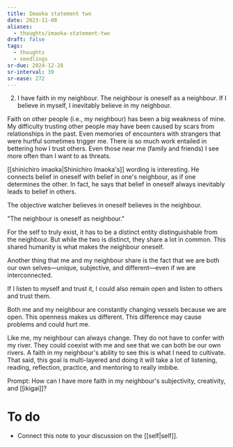 ```yaml
---
title: Imaoka statement two
date: 2023-11-08
aliases:
  - thoughts/imaoka-statement-two
draft: false
tags:
  - thoughts
  - seedlings
sr-due: 2024-12-28
sr-interval: 39
sr-ease: 272
---
```

2. I have faith in my neighbour. The neighbour is oneself as a neighbour. If I believe in myself, I inevitably believe in my neighbour.

Faith on other people (i.e., my neighbour) has been a big weakness of mine. My difficulty trusting other people may have been caused by scars from relationships in the past. Even memories of encounters with strangers that were hurtful sometimes trigger me. There is so much work entailed in bettering how I trust others. Even those near me (family and friends) I see more often than I want to as threats.

[[shinichiro imaoka|Shinichiro Imaoka's]] wording is interesting. He connects belief in oneself with belief in one's neighbour, as if one determines the other. In fact, he says that belief in oneself always inevitably leads to belief in others.

The objective watcher believes in oneself believes in the neighbour.

"The neighbour is oneself as neighbour."

For the self to truly exist, it has to be a distinct entity distinguishable from the neighbour. But while the two is distinct, they share a lot in common. This shared humanity is what makes the neighbour oneself.

Another thing that me and my neighbour share is the fact that we are both our own selves—unique, subjective, and different—even if we are interconnected.

If I listen to myself and trust it, I could also remain open and listen to others and trust them.

Both me and my neighbour are constantly changing vessels because we are open. This openness makes us different. This difference may cause problems and could hurt me.

Like me, my neighbour can always change. They do not have to confer with my river. They could coexist with me and see that we can both be our own rivers. A faith in my neighbour's ability to see this is what I need to cultivate. That said, this goal is multi-layered and doing it will take a lot of listening, reading, reflection, practice, and mentoring to really imbibe.

Prompt: How can I have more faith in my neighbour's subjectivity, creativity, and [[ikigai]]?

# To do

- Connect this note to your discussion on the [[self|self]].